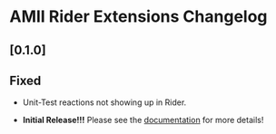 <!-- Keep a Changelog guide -> https://keepachangelog.com -->

# AMII Rider Extensions Changelog

## [0.1.0]

## Fixed

- Unit-Test reactions not showing up in Rider.

- **Initial Release!!!** Please see the <a href="https://github.com/Unthrottled/AMII#documentation">
documentation</a> for more details!
